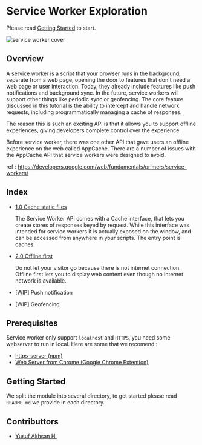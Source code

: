 # Service Worker Exploration
Please read [Getting Started](#getting-started) to start.

![service worker cover](https://philna.sh/images/service-worker.png)

## Overview

A service worker is a script that your browser runs in the background, separate from a web page, opening the door to features that don't need a web page or user interaction. Today, they already include features like push notifications and background sync. In the future, service workers will support other things like periodic sync or geofencing. The core feature discussed in this tutorial is the ability to intercept and handle network requests, including programmatically managing a cache of responses.

The reason this is such an exciting API is that it allows you to support offline experiences, giving developers complete control over the experience.

Before service worker, there was one other API that gave users an offline experience on the web called AppCache. There are a number of issues with the AppCache API that service workers were designed to avoid.

ref : https://developers.google.com/web/fundamentals/primers/service-workers/

## Index 
* [1.0 Cache static files](/tree/master/1.0.cache-static-files)
  
  The Service Worker API comes with a Cache interface, that lets you create stores of responses keyed by request. While this interface was intended for service workers it is actually exposed on the window, and can be accessed from anywhere in your scripts. The entry point is caches.
  
* [2.0 Offline first](/tree/master/2.0.offline-first)

  Do not let your visitor go because there is not internet connection. Offline first lets you to display web content even     though no internet network is available.
* [WIP] Push notification
* [WIP] Geofencing

## Prerequisites
Service worker only support `localhost` and `HTTPS`, you need some webserver to run in local. Here are some that we recomend :
* [https-server (npm)](https://www.npmjs.com/package/http-server)
* [Web Server from Chrome (Google Chrome Extention)](https://chrome.google.com/webstore/detail/web-server-for-chrome/ofhbbkphhbklhfoeikjpcbhemlocgigb?hl=en)

## Getting Started
We split the module into several directory, to get started please read `README.md` we provide in each directory.

## Contributtors
* [Yusuf Akhsan H.](https://twitter.com/xyussanx)
